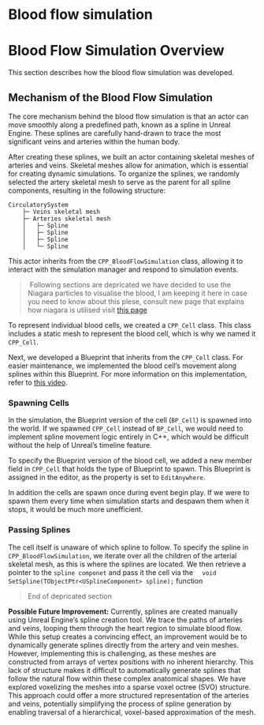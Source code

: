 # Blood flow simulation 

# Blood Flow Simulation Overview

This section describes how the blood flow simulation was developed.

## Mechanism of the Blood Flow Simulation

The core mechanism behind the blood flow simulation is that an actor can move smoothly along a predefined path, known as a spline in Unreal Engine. These splines are carefully hand-drawn to trace the most significant veins and arteries within the human body.

After creating these splines, we built an actor containing skeletal meshes of arteries and veins. Skeletal meshes allow for animation, which is essential for creating dynamic simulations. To organize the splines, we randomly selected the artery skeletal mesh to serve as the parent for all spline components, resulting in the following structure:

```plaintext
CirculatorySystem
    ├─ Veins skeletal mesh 
    ├─ Arteries skeletal mesh
    │   ├─ Spline
    │   ├─ Spline
    │   ├─ Spline 
    │   └─ Spline
```

This actor inherits from the `CPP_BloodFlowSimulation` class, allowing it to interact with the simulation manager and respond to simulation events.


> Following sections are depricated we have decided to use the Niagara particles to visualise the blood, I am keeping it here in case you need to know about this plese, consult new page that explains how niagara is utilised  visit [this page](docs/VirtualAnatomy/ExplorerLevel/BloodSimulation/HowBloodSimulationWorks.md)

To represent individual blood cells, we created a `CPP_Cell` class. This class includes a static mesh to represent the blood cell, which is why we named it `CPP_Cell`.

Next, we developed a Blueprint that inherits from the `CPP_Cell` class. For easier maintenance, we implemented the blood cell’s movement along splines within this Blueprint. For more information on this implementation, refer to [this video](https://www.youtube.com/watch?v=-V6D5WtemMI).

### Spawning Cells
In the simulation, the Blueprint version of the cell (`BP_Cell`) is spawned into the world. If we spawned `CPP_Cell` instead of `BP_Cell`, we would need to implement spline movement logic entirely in C++, which would be difficult without the help of Unreal’s timeline feature. 

To specify the Blueprint version of the blood cell, we added a new member field in `CPP_Cell` that holds the type of Blueprint to spawn. This Blueprint is assigned in the editor, as the property is set to `EditAnywhere`.

In addition the cells are spawn once during event begin play. If we were to spawn them every time when simulation starts and despawn them when it stops, it would be much more unefficient. 

### Passing Splines
The cell itself is unaware of which spline to follow. To specify the spline in `CPP_BloodFlowSimulation`, we iterate over all the children of the arterial skeletal mesh, as this is where the splines are located. We then retrieve a pointer to the `spline componet` and pass it the cell via the `	void SetSpline(TObjectPtr<USplineComponent> spline);` function 

> End of depricated section


 **Possible Future Improvement:** Currently, splines are created manually using Unreal Engine’s spline creation tool. We trace the paths of arteries and veins, looping them through the heart region to simulate blood flow. While this setup creates a convincing effect, an improvement would be to dynamically generate splines directly from the artery and vein meshes. However, implementing this is challenging, as these meshes are constructed from arrays of vertex positions with no inherent hierarchy. This lack of structure makes it difficult to automatically generate splines that follow the natural flow within these complex anatomical shapes. 
 We have explored voxelizing the meshes into a sparse voxel octree (SVO) structure. This approach could offer a more structured representation of the arteries and veins, potentially simplifying the process of spline generation by enabling traversal of a hierarchical, voxel-based approximation of the mesh.


